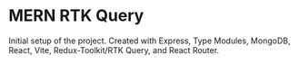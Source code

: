 # MERN RTK Query

Initial setup of the project.  Created with Express, Type Modules, MongoDB, React, Vite, Redux-Toolkit/RTK Query, and React Router.



